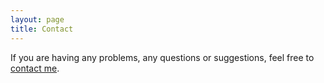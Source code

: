 ```yaml
---
layout: page
title: Contact
---
```


If you are having any problems, any questions or suggestions, feel free to [contact me](https://github.com/Onimaru).
